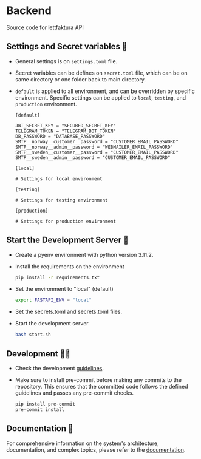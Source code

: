 # Backend

Source code for lettfaktura API

## Settings and Secret variables 🔐

* General settings is on `settings.toml` file.
* Secret variables can be defines on `secret.toml` file, which can be on same directory or one folder back to main directory.

* `default` is applied to all environment, and can be overridden by specific environment. Specific settings can be applied to `local`, `testing`, and `production` environment.

    ```
    [default]

    JWT_SECRET_KEY = "SECURED_SECRET_KEY"
    TELEGRAM_TOKEN = "TELEGRAM_BOT_TOKEN"
    DB_PASSWORD = "DATABASE_PASSWORD"
    SMTP__norway__customer__password = "CUSTOMER_EMAIL_PASSWORD"
    SMTP__norway__admin__password = "WEBMAILER_EMAIL_PASSWORD"
    SMTP__sweden__customer__password = "CUSTOMER_EMAIL_PASSWORD"
    SMTP__sweden__admin__password = "CUSTOMER_EMAIL_PASSWORD"

    [local]

    # Settings for local environment

    [testing]

    # Settings for testing environment

    [production]

    # Settings for production environment
    ```
## Start the Development Server 🚀

* Create a pyenv environment with python version 3.11.2.
* Install the requirements on the environment

    ```bash
    pip install -r requirements.txt
    ```
* Set the environment to "local" (default)

    ```bash
    export FASTAPI_ENV = "local"
    ```

* Set the secrets.toml and secrets.toml files.

* Start the development server

    ```bash
    bash start.sh
    ```

## Development 👨‍💻

* Check the development [guidelines](https://gitlab.com/lettfaktura/documentation/-/wikis/workflows#-development-guidelines).
* Make sure to install pre-commit before making any commits to the repository. This ensures that the committed code follows the defined guidelines and passes any pre-commit checks.

    ```bash
    pip install pre-commit
    pre-commit install
    ```

## Documentation 📖

For comprehensive information on the system's architecture, documentation, and complex topics, please refer to the [documentation](https://gitlab.com/lettfaktura/documentation/-/wikis/backend).
